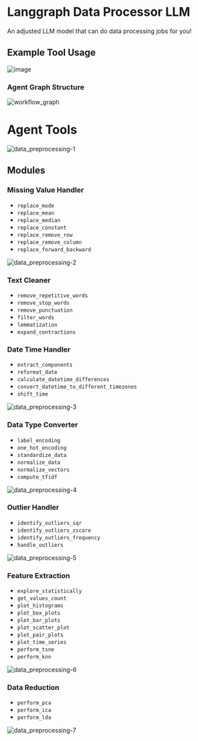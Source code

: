 # Langgraph Data Processor LLM

An adjusted LLM model that can do data processing jobs for you!
## Example Tool Usage
![image](https://github.com/user-attachments/assets/1c800150-f442-4c7c-9397-cc1c4cdc2d6b)


### Agent Graph Structure
![workflow_graph](https://github.com/user-attachments/assets/8ec2cf89-fbcd-4c2c-bd40-c5e4db4a08a3)


# Agent Tools
![data_preprocessing-1](https://github.com/user-attachments/assets/37be3fc1-d022-422b-81ea-eaa707ae6280)


## Modules


### Missing Value Handler
- `replace_mode`
- `replace_mean`
- `replace_median`
- `replace_constant`
- `replace_remove_row`
- `replace_remove_column`
- `replace_forward_backward`


![data_preprocessing-2](https://github.com/user-attachments/assets/00fb5611-610d-40b6-aa36-aab3ec93b5cd)


### Text Cleaner
- `remove_repetitive_words`
- `remove_stop_words`
- `remove_punctuation`
- `filter_words`
- `lemmatization`
- `expand_contractions`


### Date Time Handler
- `extract_components`
- `reformat_date`
- `calculate_datetime_differences`
- `convert_datetime_to_different_timezones`
- `shift_time`


![data_preprocessing-3](https://github.com/user-attachments/assets/34f971fa-8835-495d-9717-7f10231d1990)


### Data Type Converter
- `label_encoding`
- `one_hot_encoding`
- `standardize_data`
- `normalize_data`
- `normalize_vectors`
- `compute_tfidf`


![data_preprocessing-4](https://github.com/user-attachments/assets/92b883ca-47a8-4578-9bd0-51c494f0e068)


### Outlier Handler
- `identify_outliers_iqr`
- `identify_outliers_zscore`
- `identify_outliers_frequency`
- `handle_outliers`


![data_preprocessing-5](https://github.com/user-attachments/assets/3dc35c16-774d-49fe-a7a9-74d857427b8a)


### Feature Extraction
- `explore_statistically`
- `get_values_count`
- `plot_histograms`
- `plot_box_plots`
- `plot_bar_plots`
- `plot_scatter_plot`
- `plot_pair_plots`
- `plot_time_series`
- `perform_tsne`
- `perform_knn`


![data_preprocessing-6](https://github.com/user-attachments/assets/89c7af2d-5c6d-467e-b905-333f1acd138f)


### Data Reduction
- `perform_pca`
- `perform_ica`
- `perform_lda`

![data_preprocessing-7](https://github.com/user-attachments/assets/67d05464-1df8-4cbe-b37a-bd2738076390)

